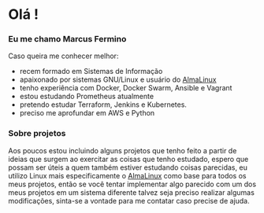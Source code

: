 # Olá ! 

### Eu me chamo Marcus Fermino
Caso queira me conhecer melhor:
 - recem formado em Sistemas de Informação
 - apaixonado por sistemas GNU/Linux e usuário do [AlmaLinux](https://github.com/almalinux)
 - tenho experiência com Docker, Docker Swarm, Ansible e Vagrant
 - estou estudando Prometheus atualmente
 - pretendo estudar Terraform, Jenkins e Kubernetes.
 - preciso me aprofundar em AWS e Python

### Sobre projetos
Aos poucos estou incluindo alguns projetos que tenho feito a partir de ideias que surgem ao exercitar as coisas que tenho estudado, espero que possam ser úteis a quem também estiver estudando coisas parecidas, eu utilizo Linux mais especificamente o [AlmaLinux](https://github.com/almalinux) como base para todos os meus projetos, então se você tentar implementar algo parecido com um dos meus projetos em um sistema diferente talvez seja preciso realizar algumas modificações, sinta-se a vontade para me contatar caso precise de ajuda.
